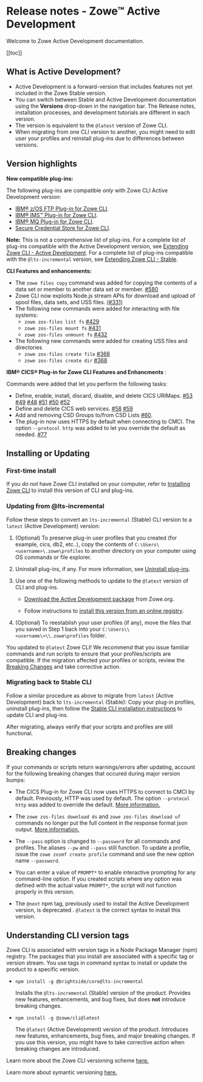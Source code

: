 # Release notes - Zowe&trade; Active Development

Welcome to Zowe Active Development documentation.

[[toc]]

## What is Active Development?

- Active Development is a forward-version that includes features not yet included in the Zowe Stable version.
- You can switch between Stable and Active Development documentation using the **Versions** drop-down in the navigation bar. The Release notes, installation processes, and development tutorials are different in each version.
- The version is equivalent to the `@latest` version of Zowe CLI.
- When migrating from one CLI version to another, you might need to edit user your profiles and reinstall plug-ins due to differences between versions.

## Version highlights

**New compatible plug-ins:**

The following plug-ins are compatible *only* with Zowe CLI Active Development version:

- [IBM® z/OS FTP Plug-in for Zowe CLI](../user-guide/cli-mqplugin.md).
- [IBM® IMS™ Plug-in for Zowe CLI](../user-guide/cli-imsplugin.md).
- [IBM® MQ Plug-in for Zowe CLI](../user-guide/cli-mqplugin.md).
- [Secure Credential Store for Zowe CLI](../user-guide/cli-mqplugin.md).

**Note:** This is not a comprehensive list of plug-ins. For a complete list of plug-ins compatible with the Active Development version, see [Extending Zowe CLI - Active Development](https://docs.zowe.org/active-development/user-guide/cli-extending.html). For a complete list of plug-ins compatible with the `@lts-incremental` version, see [Extending Zowe CLI - Stable](https://docs.zowe.org/stable/user-guide/cli-extending.html).

**CLI Features and enhancements:**

- The `zowe files copy` command was added for copying the contents of a data set or member to another data set or member. [#580](https://github.com/zowe/zowe-cli/pull/580)
- Zowe CLI now exploits Node.js stream APIs for download and upload of spool files, data sets, and USS files. [(#331)](https://github.com/zowe/zowe-cli/pull/331)
- The following new commands were added for interacting with file systems:
    - `zowe zos-files list fs` [#429](https://github.com/zowe/zowe-cli/issues/429)
    - `zowe zos-files mount fs` [#431](https://github.com/zowe/zowe-cli/issues/431)
    - `zowe zos-files unmount fs` [#432](https://github.com/zowe/zowe-cli/issues/432)
- The following new commands were added for creating USS files and directories
    - `zowe zos-files create file` [#368](https://github.com/zowe/zowe-cli/issues/368)
    - `zowe zos-files create dir` [#368](https://github.com/zowe/zowe-cli/issues/368)

**IBM® CICS® Plug-in for Zowe CLI Features and Enhancments** :

Commands were added that let you perform the following tasks:

  -  Define, enable, install, discard, disable, and delete CICS URIMaps. [#53](https://github.com/zowe/zowe-cli-cics-plugin/issues/53) [#49](https://github.com/zowe/zowe-cli-cics-plugin/issues/49) [#48](https://github.com/zowe/zowe-cli-cics-plugin/issues/48) [#51](https://github.com/zowe/zowe-cli-cics-plugin/issues/51) [#50](https://github.com/zowe/zowe-cli-cics-plugin/issues/50) [#52](https://github.com/zowe/zowe-cli-cics-plugin/issues/52)
  - Define and delete CICS web services. [#58](https://github.com/zowe/zowe-cli-cics-plugin/issues/58) [#59](https://github.com/zowe/zowe-cli-cics-plugin/issues/59)
  - Add and removing CSD Groups to/from CSD Lists [#60](https://github.com/zowe/zowe-cli-cics-plugin/issues/60).
  - The plug-in now uses HTTPS by default when connecting to CMCI. The option `--protocol http` was added to let you override the default as needed. [#77](https://github.com/zowe/zowe-cli-cics-plugin/issues/77)

## Installing or Updating

### First-time install

If you *do not* have Zowe CLI installed on your computer, refer to [Installing Zowe CLI](../user-guide/cli-installcli.md) to install this version of CLI and plug-ins.

### Updating from @lts-incremental

Follow these steps to convert an `lts-incremental` (Stable) CLI version to a `latest` (Active Development) version:

1. (Optional) To preserve plug-in user profiles that you created (for example, cics, db2, etc..), copy the contents of `C:\Users\<username>\.zowe\profiles` to another directory on your computer using OS commands or file explorer.

2.  Uninstall plug-ins, if any. For more information, see [Uninstall plug-ins](../user-guide/cli-installplugins.md#uninstall-plug-ins).

3. Use one of the following methods to update to the `@latest` version of CLI and plug-ins.

    - [Download the Active Development package](https://zowe.org/download/) from Zowe.org.

    - Follow instructions to [install this version from an online registry](../user-guide/cli-installcli.md#installing-zowe-cli-from-an-online-registry).

4. (Optional) To reestablish your user profiles (if any), move the files that you saved in Step 1 back into your `C:\Users\\<username\>\\.zowe\profiles` folder.

You updated to `@latest` Zowe CLI! We recommend that you issue familiar commands and run scripts to ensure that your profiles/scripts are compatible. If the migration affected your profiles or scripts, review the [Breaking Changes](#breaking-changes) and take corrective action.

### Migrating back to Stable CLI

Follow a similar procedure as above to migrate from `latest` (Active Development) back to `lts-incremental` (Stable): Copy your plug-in profiles, uninstall plug-ins, then follow the [Stable CLI installation instructions](https://docs.zowe.org/stable/user-guide/cli-installcli.html#methods-to-install-zowe-cli) to update CLI and plug-ins.

After migrating, always verify that your scripts and profiles are still functional.

## Breaking changes

If your commands or scripts return warnings/errors after updating, account for the following breaking changes that occured during major version bumps:

- The CICS Plug-in for Zowe CLI now uses HTTPS to connect to CMCI by default. Previously, HTTP was used by default. The option `--protocol http` was added to override the default. [More information.](https://github.com/zowe/zowe-cli-cics-plugin/issues/77)

- The `zowe zos-files download ds` and `zowe zos-files download uf` commands no longer put the full content in the response format json output. [More information.](https://github.com/zowe/zowe-cli/pull/331)

- The `--pass` option is changed to `--password`  for all commands and profiles. The aliases `--pw` and `--pass` still function. To update a profile, issue the `zowe zosmf create profile` command and use the new option name `--password`.

- You can enter a value of `PROMPT*` to enable interactive prompting for any command-line option. If you created scripts where any option was defined with the actual value `PROMPT*`, the script will not function properly in this version.

- The `@next` npm tag, previously used to install the Active Development version, is deprecated
. `@latest` is the correct syntax to install this version.

## Understanding CLI version tags

Zowe CLI is associated with version tags in a Node Package Manager (npm) registry. The packages that you install are associated with a specific tag or version stream. You use tags in command syntax to install or update the product to a specific version.

- `npm install -g @brightside/core@lts-incremental`

    Installs the `@lts-incremental` (Stable) version of the product. Provides new features, enhancements, and bug fixes, but does **not** introduce breaking changes.

- `npm install -g @zowe/cli@latest`

    The `@latest` (Active Development) version of the product. Introduces new features, enhancements, bug fixes, and major breaking changes. If you use this version, you might have to take corrective action when breaking changes are introduced.

Learn more about the Zowe CLI versioning scheme [here.](https://github.com/zowe/zowe-cli/blob/master/docs/MaintainerVersioning.md)

Learn more about symantic versioning [here.](https://semver.org/)
